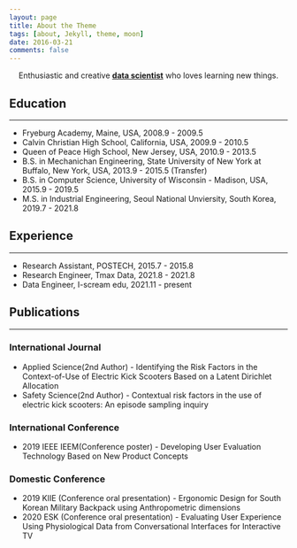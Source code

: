 ```yaml
---
layout: page
title: About the Theme
tags: [about, Jekyll, theme, moon]
date: 2016-03-21
comments: false
---
```

    
<center>Enthusiastic and creative <a href="http://mongsilemong.github.io"><b>data scientist</b></a>  who loves learning new things.</center>

## Education
---
* Fryeburg Academy, Maine, USA, 2008.9 - 2009.5
* Calvin Christian High School, California, USA, 2009.9 - 2010.5
* Queen of Peace High School, New Jersey, USA, 2010.9 - 2013.5
* B.S. in Mechanichan Engineering, State University of New York at Buffalo, New York, USA, 2013.9 - 2015.5 (Transfer)
* B.S. in Computer Science, University of Wisconsin - Madison, USA, 2015.9 - 2019.5
* M.S. in Industrial Engineering, Seoul National Unviersity, South Korea, 2019.7 - 2021.8


## Experience
---
* Research Assistant, POSTECH, 2015.7 - 2015.8
* Research Engineer, Tmax Data, 2021.8 - 2021.8
* Data Engineer, I-scream edu, 2021.11 - present

## Publications  
---
### International Journal
* Applied Science(2nd Author) - Identifying the Risk Factors in the Context-of-Use of Electric Kick Scooters Based on a Latent Dirichlet Allocation
* Safety Science(2nd Author) - Contextual risk factors in the use of electric kick scooters: An episode sampling inquiry
### International Conference
* 2019 IEEE IEEM(Conference poster) - Developing User Evaluation Technology Based on New Product Concepts
### Domestic Conference
* 2019 KIIE (Conference oral presentation) - Ergonomic Design for South Korean Military Backpack using Anthropometric dimensions
* 2020 ESK (Conference oral presentation) - Evaluating User Experience Using Physiological Data from Conversational Interfaces for Interactive TV
